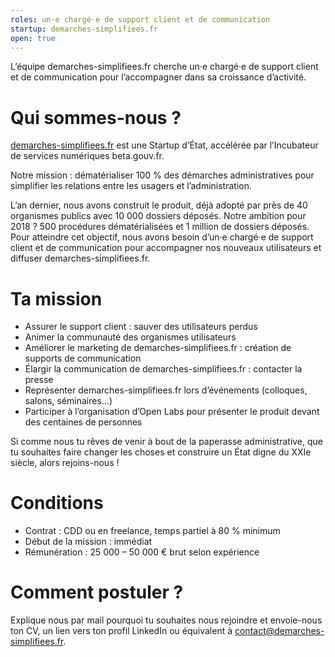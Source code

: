 ```yaml
---
roles: un·e chargé·e de support client et de communication
startup: demarches-simplifiees.fr
open: true
---
```


L’équipe demarches-simplifiees.fr cherche un·e chargé·e de support client et de communication pour l’accompagner dans sa croissance d’activité.

<!--more-->

# Qui sommes-nous ?

[demarches-simplifiees.fr](https://www.demarches-simplifiees.fr) est une Startup d’État, accélérée par l’Incubateur de services numériques beta.gouv.fr.

Notre mission : dématérialiser 100 % des démarches administratives pour simplifier les relations entre les usagers et l’administration.

L’an dernier, nous avons construit le produit, déjà adopté par près de 40 organismes publics avec 10 000 dossiers déposés. Notre ambition pour 2018 ? 500 procédures dématérialisées et 1 million de dossiers déposés. Pour atteindre cet objectif, nous avons besoin d’un·e chargé·e de support client et de communication pour accompagner nos nouveaux utilisateurs et diffuser demarches-simplifiees.fr.

# Ta mission

- Assurer le support client : sauver des utilisateurs perdus
- Animer la communauté des organismes utilisateurs
- Améliorer le marketing de demarches-simplifiees.fr : création de supports de communication
- Élargir la communication de demarches-simplifiees.fr : contacter la presse
- Représenter demarches-simplifiees.fr lors d’événements (colloques, salons, séminaires…)
- Participer à l’organisation d’Open Labs pour présenter le produit devant des centaines de personnes

Si comme nous tu rêves de venir à bout de la paperasse administrative, que tu souhaites faire changer les choses et construire un État digne du XXIe siècle, alors rejoins-nous !

# Conditions

- Contrat : CDD ou en freelance, temps partiel à 80 % minimum
- Début de la mission : immédiat
- Rémunération : 25 000 – 50 000 € brut selon expérience

# Comment postuler ?

Explique nous par mail pourquoi tu souhaites nous rejoindre et envoie-nous ton CV, un lien vers ton profil LinkedIn ou équivalent à [contact@demarches-simplifiees.fr](mailto:contact@demarches-simplifiees.fr).
